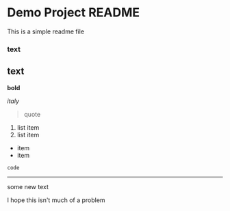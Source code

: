 
# Demo Project README

This is a simple readme file

### text
## text
**bold**

*italy*

> quote

1. list item
2. list item

- item
- item

`code`

---

some new text

I hope this isn't much of a problem
